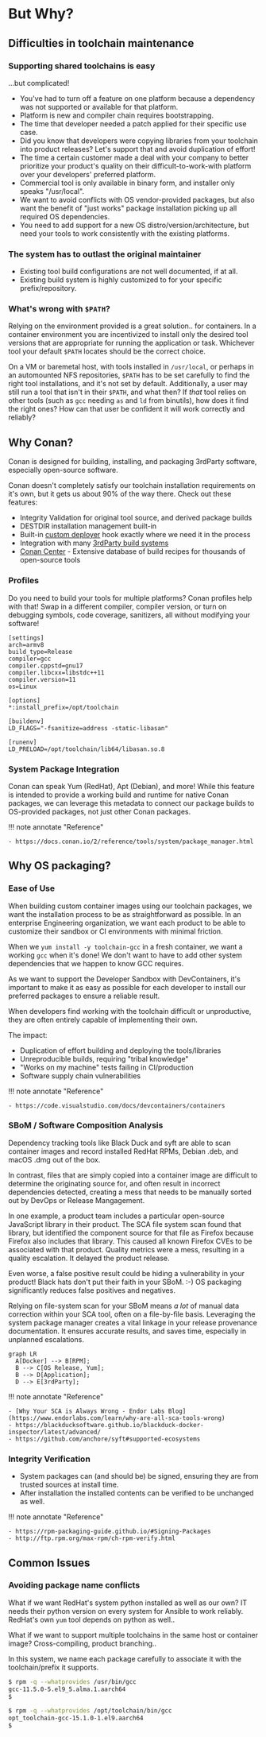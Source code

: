 # But Why?

## Difficulties in toolchain maintenance

### Supporting shared toolchains is easy

...but complicated!

- You've had to turn off a feature on one platform because a
  dependency was not supported or available for that platform.
- Platform is new and compiler chain requires bootstrapping.
- The time that developer needed a patch applied for their specific
  use case.
- Did you know that developers were copying libraries from your
  toolchain into product releases?  Let's support that and avoid
  duplication of effort!
- The time a certain customer made a deal with your company to
  better prioritize your product's quality on their difficult-to-work-with
  platform over your developers' preferred platform.
- Commercial tool is only available in binary form, and installer
  only speaks "/usr/local".
- We want to avoid conflicts with OS vendor-provided packages, but also
  want the benefit of "just works" package installation picking up
  all required OS dependencies.
- You need to add support for a new OS distro/version/architecture,
  but need your tools to work consistently with the existing platforms.

### The system has to outlast the original maintainer

- Existing tool build configurations are not well documented, if at all.
- Existing build system is highly customized to for your specific
  prefix/repository.

### What's wrong with `$PATH`?

Relying on the environment provided is a great solution.. for containers.
In a container environment you are incentivized to install only the desired
tool versions that are appropriate for running the application or task.
Whichever tool your default `$PATH` locates should be the correct choice.

On a VM or baremetal host, with tools installed in `/usr/local`, or
perhaps in an automounted NFS repositories, `$PATH` has to be set
carefully to find the right tool installations, and it's not set by
default.  Additionally, a user may still run a tool that isn't in their
`$PATH`, and what then?  If *that* tool relies on other tools (such as
`gcc` needing `as` and `ld` from binutils), how does it find the right
ones?  How can that user be confident it will work correctly and
reliably?

## Why Conan?

Conan is designed for building, installing, and packaging 3rdParty
software, especially open-source software.

Conan doesn't completely satisfy our toolchain installation requirements
on it's own, but it gets us about 90% of the way there.  Check out these
features:

- Integrity Validation for original tool source, and derived package builds
- DESTDIR installation management built-in
- Built-in [custom deployer](https://docs.conan.io/2/reference/extensions/deployers.html)
  hook exactly where we need it in the process
- Integration with many [3rdParty build systems](https://docs.conan.io/2/integrations.html)
- [Conan Center](https://conan.io/center) - Extensive database of build
  recipes for thousands of open-source tools

### Profiles

Do you need to build your tools for multiple platforms?  Conan profiles
help with that!  Swap in a different compiler, compiler version, or turn
on debugging symbols, code coverage, sanitizers, all without modifying
your software!

```none title="Sample Conan asan profile"
[settings]
arch=armv8
build_type=Release
compiler=gcc
compiler.cppstd=gnu17
compiler.libcxx=libstdc++11
compiler.version=11
os=Linux

[options]
*:install_prefix=/opt/toolchain

[buildenv]
LD_FLAGS="-fsanitize=address -static-libasan"

[runenv]
LD_PRELOAD=/opt/toolchain/lib64/libasan.so.8
```

### System Package Integration

Conan can speak Yum (RedHat), Apt (Debian), and more!  While this feature
is intended to provide a working build and runtime for native Conan
packages, we can leverage this metadata to connect our package builds to
OS-provided packages, not just other Conan packages.

!!! note annotate "Reference"

    - https://docs.conan.io/2/reference/tools/system/package_manager.html

## Why OS packaging?

### Ease of Use

When building custom container images using our toolchain packages, we
want the installation process to be as straightforward as possible.
In an enterprise Engineering organization, we want each product to be
able to customize their sandbox or CI environments with minimal friction.

When we `yum install -y toolchain-gcc` in a fresh container, we want a
working `gcc` when it's done!  We don't want to have to add other system
dependencies that we happen to know GCC requires.

As we want to support the Developer Sandbox with DevContainers, it's
important to make it as easy as possible for each developer to install
our preferred packages to ensure a reliable result.

When developers find working with the toolchain difficult or
unproductive, they are often entirely capable of implementing their
own.

The impact:

- Duplication of effort building and deploying the tools/libraries
- Unreproducible builds, requiring "tribal knowledge"
- "Works on my machine" tests failing in CI/production
- Software supply chain vulnerabilities

!!! note annotate "Reference"

    - https://code.visualstudio.com/docs/devcontainers/containers

### SBoM / Software Composition Analysis

Dependency tracking tools like Black Duck and syft are able to scan
container images and record installed RedHat RPMs, Debian .deb, and
macOS .dmg out of the box.

In contrast, files that are simply copied into a container image are
difficult to determine the originating source for, and often result in
incorrect dependencies detected, creating a mess that needs to be
manually sorted out by DevOps or Release Mangagement.

In one example, a product team includes a particular open-source
JavaScript library in their product.  The SCA file system scan found
that library, but identified the component source for that file as
Firefox because Firefox also includes that library.  This caused all
known Firefox CVEs to be associated with that product.  Quality metrics
were a mess, resulting in a quality escalation.  It delayed the product
release.

Even worse, a false positive result could be hiding a vulnerability in
your product!  Black hats don't put their faith in your SBoM. :-) OS
packaging significantly reduces false positives and negatives.

Relying on file-system scan for your SBoM means *a lot* of manual
data correction within your SCA tool, often on a file-by-file basis.
Leveraging the system package manager creates a vital linkage in your
release provenance documentation.  It ensures accurate results, and
saves time, especially in unplanned escalations.

```mermaid
graph LR
  A[Docker] --> B[RPM];
  B --> C[OS Release, Yum];
  B --> D[Application];
  D --> E[3rdParty];
```

!!! note annotate "Reference"

    - [Why Your SCA is Always Wrong - Endor Labs Blog](https://www.endorlabs.com/learn/why-are-all-sca-tools-wrong)
    - https://blackducksoftware.github.io/blackduck-docker-inspector/latest/advanced/
    - https://github.com/anchore/syft#supported-ecosystems

### Integrity Verification

- System packages can (and should be) be signed, ensuring they are from
  trusted sources at install time.
- After installation the installed contents can be verified to be unchanged
  as well.

!!! note annotate "Reference"

    - https://rpm-packaging-guide.github.io/#Signing-Packages
    - http://ftp.rpm.org/max-rpm/ch-rpm-verify.html

## Common Issues

### Avoiding package name conflicts

What if we want RedHat's system python installed as well as our own?
IT needs their python version on every system for Ansible to work
reliably.  RedHat's own `yum` tool depends on python as well..

What if we want to support multiple toolchains in the same host or
container image?  Cross-compiling, product branching..

In this system, we name each package carefully to associate it with
the toolchain/prefix it supports.

```bash title="Multiple GCC versions installed without conflict"
$ rpm -q --whatprovides /usr/bin/gcc
gcc-11.5.0-5.el9_5.alma.1.aarch64
$

$ rpm -q --whatprovides /opt/toolchain/bin/gcc
opt_toolchain-gcc-15.1.0-1.el9.aarch64
$
```
